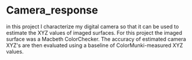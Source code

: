 # Camera_response
in this project I characterize my digital camera so that it can be used to estimate the XYZ values of imaged surfaces. For this project the imaged surface was a Macbeth ColorChecker. The accuracy of estimated camera XYZ's are then evaluated using a baseline of ColorMunki-measured XYZ values.
